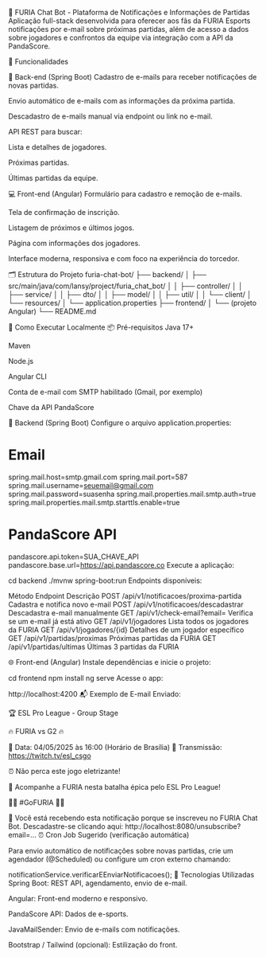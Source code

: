 🦁 FURIA Chat Bot - Plataforma de Notificações e Informações de Partidas
Aplicação full-stack desenvolvida para oferecer aos fãs da FURIA Esports notificações por e-mail sobre próximas partidas, além de acesso a dados sobre jogadores e confrontos da equipe via integração com a API da PandaScore.

📌 Funcionalidades

🔧 Back-end (Spring Boot)
Cadastro de e-mails para receber notificações de novas partidas.

Envio automático de e-mails com as informações da próxima partida.

Descadastro de e-mails manual via endpoint ou link no e-mail.

API REST para buscar:

Lista e detalhes de jogadores.

Próximas partidas.

Últimas partidas da equipe.

💻 Front-end (Angular)
Formulário para cadastro e remoção de e-mails.

Tela de confirmação de inscrição.

Listagem de próximos e últimos jogos.

Página com informações dos jogadores.

Interface moderna, responsiva e com foco na experiência do torcedor.

🗂 Estrutura do Projeto
furia-chat-bot/
├── backend/
│   ├── src/main/java/com/lansy/project/furia_chat_bot/
│   │   ├── controller/
│   │   ├── service/
│   │   ├── dto/
│   │   ├── model/
│   │   ├── util/
│   │   └── client/
│   └── resources/
│       └── application.properties
├── frontend/
│   └── (projeto Angular)
└── README.md


🚀 Como Executar Localmente
📦 Pré-requisitos
Java 17+

Maven

Node.js

Angular CLI

Conta de e-mail com SMTP habilitado (Gmail, por exemplo)

Chave da API PandaScore

🧪 Backend (Spring Boot)
Configure o arquivo application.properties:

# Email
spring.mail.host=smtp.gmail.com
spring.mail.port=587
spring.mail.username=seuemail@gmail.com
spring.mail.password=suasenha
spring.mail.properties.mail.smtp.auth=true
spring.mail.properties.mail.smtp.starttls.enable=true

# PandaScore API
pandascore.api.token=SUA_CHAVE_API
pandascore.base.url=https://api.pandascore.co
Execute a aplicação:

cd backend
./mvnw spring-boot:run
Endpoints disponíveis:

Método	Endpoint	Descrição
POST	/api/v1/notificacoes/proxima-partida	Cadastra e notifica novo e-mail
POST	/api/v1/notificacoes/descadastrar	Descadastra e-mail manualmente
GET	/api/v1/check-email?email=	Verifica se um e-mail já está ativo
GET	/api/v1/jogadores	Lista todos os jogadores da FURIA
GET	/api/v1/jogadores/{id}	Detalhes de um jogador específico
GET	/api/v1/partidas/proximas	Próximas partidas da FURIA
GET	/api/v1/partidas/ultimas	Últimas 3 partidas da FURIA

🌐 Front-end (Angular)
Instale dependências e inicie o projeto:


cd frontend
npm install
ng serve
Acesse o app:

http://localhost:4200
📬 Exemplo de E-mail Enviado:

🏆 ESL Pro League - Group Stage

🔥 FURIA vs G2 🔥

📅 Data: 04/05/2025 às 16:00 (Horário de Brasília)
🎥 Transmissão: https://twitch.tv/esl_csgo

⏰ Não perca este jogo eletrizante!

📢 Acompanhe a FURIA nesta batalha épica pelo ESL Pro League!

💛🖤 #GoFURIA 💛🖤

🔔 Você está recebendo esta notificação porque se inscreveu no FURIA Chat Bot.
Descadastre-se clicando aqui: http://localhost:8080/unsubscribe?email=...
⏰ Cron Job Sugerido (verificação automática)

Para envio automático de notificações sobre novas partidas, crie um agendador (@Scheduled) ou configure um cron externo chamando:


notificationService.verificarEEnviarNotificacoes();
🧠 Tecnologias Utilizadas
Spring Boot: REST API, agendamento, envio de e-mail.

Angular: Front-end moderno e responsivo.

PandaScore API: Dados de e-sports.

JavaMailSender: Envio de e-mails com notificações.

Bootstrap / Tailwind (opcional): Estilização do front.
